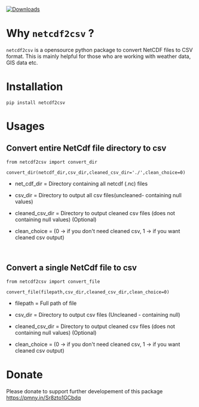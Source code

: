 <!--
 Copyright (c) 2022 Anshuman Nayak
 
 This software is released under the MIT License.
 https://opensource.org/licenses/MIT
-->
[![Downloads](https://static.pepy.tech/personalized-badge/netcdf2csv?period=total&units=international_system&left_color=black&right_color=green&left_text=Downloads)](https://pepy.tech/project/netcdf2csv)

# Why `netcdf2csv` ?
`netcdf2csv` is a opensource python package to convert NetCDF files to CSV format. This is mainly helpful for those who are working with weather data, GIS data etc.
# Installation
    pip install netcdf2csv

# Usages

## Convert entire NetCdf file directory to csv 
 
    from netcdf2csv import convert_dir
    
    convert_dir(netcdf_dir,csv_dir,cleaned_csv_dir='./',clean_choice=0)
    


* net_cdf_dir = Directory containing all netcdf (.nc) files

* csv_dir = Directory to output all csv files(uncleaned- containing null values) 

* cleaned_csv_dir = Directory to output cleaned csv files (does not containing null values) (Optional)

* clean_choice = (0 -> if you don't need cleaned csv, 1 -> if you want cleaned csv output)


&nbsp;
## Convert a single NetCdf file to csv

    from netcdf2csv import convert_file
    
    convert_file(filepath,csv_dir,cleaned_csv_dir,clean_choice=0)

* filepath = Full path of file

* csv_dir = Directory to output csv files (Uncleaned - containing null)

* cleaned_csv_dir = Directory to output cleaned csv files (does not containing null values) (Optional)

* clean_choice = (0 -> if you don't need cleaned csv, 1 -> if you want cleaned csv output)


# Donate

Please donate to support further developement of this package https://pmny.in/Sr8zto1GCbdq